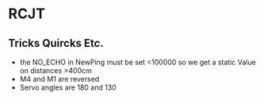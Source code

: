 # RCJT
## Tricks Quircks Etc.
* the NO_ECHO in NewPing must be set <100000 so we get a static Value on distances >400cm 
* M4 and M1 are reversed 
* Servo angles are 180 and 130

